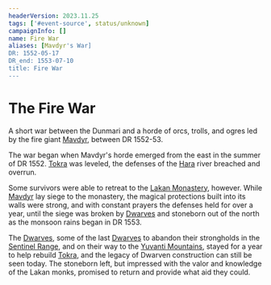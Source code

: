 ```yaml
---
headerVersion: 2023.11.25
tags: ['#event-source', status/unknown]
campaignInfo: []
name: Fire War
aliases: [Mavdyr's War]
DR: 1552-05-17
DR_end: 1553-07-10
title: Fire War
---
```


# The Fire War

A short war between the Dunmari and a horde of orcs, trolls, and ogres led by the fire giant [Mavdyr](<../../people/historical-figures/mavdyr.md>), between DR 1552-53.

The war began when Mavdyr's horde emerged from the east in the summer of DR 1552. [Tokra](<../../gazetteer/greater-dunmar/realms/dunmar/central-dunmar/tokra/tokra.md>) was leveled, the defenses of the [Hara](<../../gazetteer/greater-dunmar/rivers/hara-watershed/hara.md>) river breached and overrun. 

Some survivors were able to retreat to the [Lakan Monastery](<../../gazetteer/greater-dunmar/realms/dunmar/central-dunmar/tokra/lakan-monastery.md>), however. While [Mavdyr](<../../people/historical-figures/mavdyr.md>) lay siege to the monastery, the magical protections built into its walls were strong, and with constant prayers the defenses held for over a year, until the siege was broken by [Dwarves](<../../species/children-of-the-embodied-gods/dwarves/dwarves.md>) and stoneborn out of the north as the monsoon rains began in DR 1553. 

The [Dwarves](<../../species/children-of-the-embodied-gods/dwarves/dwarves.md>), some of the last [Dwarves](<../../species/children-of-the-embodied-gods/dwarves/dwarves.md>) to abandon their strongholds in the [Sentinel Range](<../../gazetteer/sentinel-range/sentinel-range.md>), and on their way to the [Yuvanti Mountains](<../../gazetteer/greater-dunmar/yuvanti-mountains.md>), stayed for a year to help rebuild [Tokra](<../../gazetteer/greater-dunmar/realms/dunmar/central-dunmar/tokra/tokra.md>), and the legacy of Dwarven construction can still be seen today. The stoneborn left, but impressed with the valor and knowledge of the Lakan monks, promised to return and provide what aid they could.